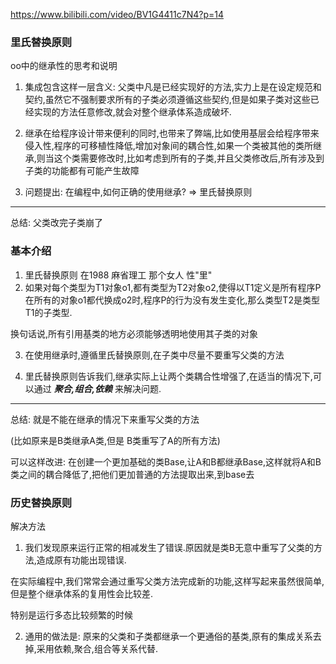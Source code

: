 https://www.bilibili.com/video/BV1G4411c7N4?p=14

### 里氏替换原则

oo中的继承性的思考和说明

1. 集成包含这样一层含义: 父类中凡是已经实现好的方法,实力上是在设定规范和契约,虽然它不强制要求所有的子类必须遵循这些契约,但是如果子类对这些已经实现的方法任意修改,就会对整个继承体系造成破坏.

2. 继承在给程序设计带来便利的同时,也带来了弊端,比如使用基层会给程序带来侵入性,程序的可移植性降低,增加对象间的耦合性,如果一个类被其他的类所继承,则当这个类需要修改时,比如考虑到所有的子类,并且父类修改后,所有涉及到子类的功能都有可能产生故障

3. 问题提出: 在编程中,如何正确的使用继承? => 里氏替换原则


--- 

总结: 父类改完子类崩了


### 基本介绍

1. 里氏替换原则 在1988 麻省理工 那个女人 性"里" 
2. 如果对每个类型为T1对象o1,都有类型为T2对象o2,使得以T1定义是所有程序P在所有的对象o1都代换成o2时,程序P的行为没有发生变化,那么类型T2是类型T1的子类型.

换句话说,所有引用基类的地方必须能够透明地使用其子类的对象

3. 在使用继承时,遵循里氏替换原则,在子类中尽量不要重写父类的方法

4. 里氏替换原则告诉我们,继承实际上让两个类耦合性增强了,在适当的情况下,可以通过 ___聚合,组合,依赖___ 来解决问题.


---

总结: 就是不能在继承的情况下来重写父类的方法

(比如原来是B类继承A类,但是 B类重写了A的所有方法)

可以这样改进: 在创建一个更加基础的类Base,让A和B都继承Base,这样就将A和B类之间的耦合降低了,把他们更加普通的方法提取出来,到base去


### 历史替换原则 

解决方法

1. 我们发现原来运行正常的相减发生了错误.原因就是类B无意中重写了父类的方法,造成原有功能出现错误.

在实际编程中,我们常常会通过重写父类方法完成新的功能,这样写起来虽然很简单,但是整个继承体系的复用性会比较差.

特别是运行多态比较频繁的时候

2. 通用的做法是: 原来的父类和子类都继承一个更通俗的基类,原有的集成关系去掉,采用依赖,聚合,组合等关系代替.























